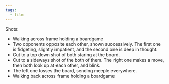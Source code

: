 ```yaml
---
tags:
  - film
---
```

Shots:
- Walking across frame holding a boardgame
- Two opponents opposite each other, shown successively. The first one is fidgeting, slightly impatient, and the second one is deep in thought.
- Cut to a top down shot of both staring at the board. 
- Cut to a sideways shot of the both of them. The right one makes a move, then both look up at each other, and blink.
- The left one tosses the board, sending meeple everywhere.
- Walking back across frame holding a boardgame